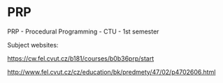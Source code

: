 # PRP
PRP - Procedural Programming - CTU - 1st semester

Subject websites:

https://cw.fel.cvut.cz/b181/courses/b0b36prp/start

http://www.fel.cvut.cz/cz/education/bk/predmety/47/02/p4702606.html
